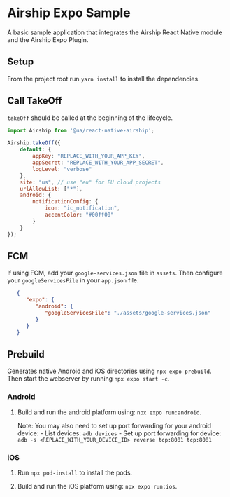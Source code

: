 # Airship Expo Sample

A basic sample application that integrates the Airship React Native module and the Airship Expo Plugin.

## Setup

From the project root run `yarn install` to install the dependencies.

## Call TakeOff

`takeOff` should be called at the beginning of the lifecycle.

```javascript
import Airship from '@ua/react-native-airship';

Airship.takeOff({
    default: {
        appKey: "REPLACE_WITH_YOUR_APP_KEY",
        appSecret: "REPLACE_WITH_YOUR_APP_SECRET",
        logLevel: "verbose"
    },
    site: "us", // use "eu" for EU cloud projects
    urlAllowList: ["*"],
    android: {
        notificationConfig: {
            icon: "ic_notification",
            accentColor: "#00ff00"
        }
    }
});
```

## FCM

If using FCM, add your `google-services.json` file in `assets`.
Then configure your `googleServicesFile` in your `app.json` file.

```json
   {
      "expo": {
         "android": {
            "googleServicesFile": "./assets/google-services.json"
         }
      }
   }
```

## Prebuild

Generates native Android and iOS directories using `npx expo prebuild`.
Then start the webserver by running `npx expo start -c`.

### Android

1) Build and run the android platform using: `npx expo run:android`.

   Note: 
      You may also need to set up port forwarding for your android device:
         - List devices: `adb devices`
         - Set up port forwarding for device: `adb -s <REPLACE_WITH_YOUR_DEVICE_ID> reverse tcp:8081 tcp:8081`

### iOS

1) Run `npx pod-install` to install the pods.

2) Build and run the iOS platform using: `npx expo run:ios`.